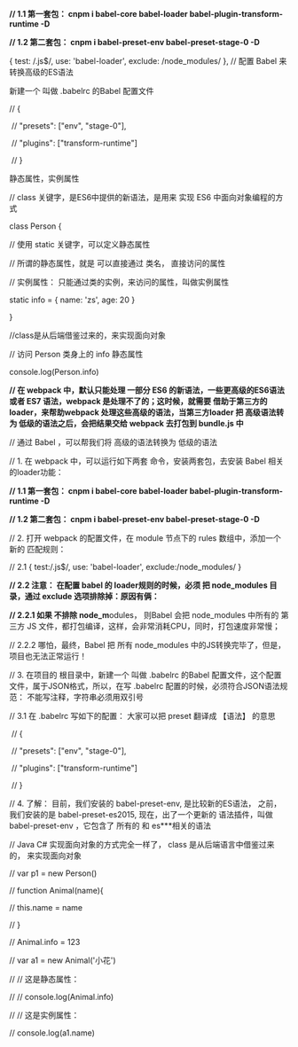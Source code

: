 

**// 1.1 第一套包： cnpm i babel-core babel-loader babel-plugin-transform-runtime -D**

**// 1.2 第二套包： cnpm i babel-preset-env babel-preset-stage-0 -D**

{ test: /\.js$/, use: 'babel-loader', exclude: /node_modules/ }, // 配置 Babel 来转换高级的ES语法

新建一个 叫做 .babelrc  的Babel 配置文件

   // {

​        //   "presets": ["env", "stage-0"],

​        //   "plugins": ["transform-runtime"]

​        // }





静态属性，实例属性





// class 关键字，是ES6中提供的新语法，是用来 实现 ES6 中面向对象编程的方式

class Person {

  // 使用 static 关键字，可以定义静态属性

  // 所谓的静态属性，就是 可以直接通过 类名， 直接访问的属性

  // 实例属性： 只能通过类的实例，来访问的属性，叫做实例属性

  static info = { name: 'zs', age: 20 }

}

//class是从后端借鉴过来的，来实现面向对象

// 访问 Person 类身上的  info 静态属性

console.log(Person.info)

**// 在 webpack 中，默认只能处理 一部分 ES6 的新语法，一些更高级的ES6语法或者 ES7 语法，webpack 是处理不了的；这时候，就需要 借助于第三方的 loader，来帮助webpack 处理这些高级的语法，当第三方loader 把 高级语法转为 低级的语法之后，会把结果交给 webpack 去打包到 bundle.js 中**

// 通过 Babel ，可以帮我们将 高级的语法转换为 低级的语法

// 1. 在 webpack 中，可以运行如下两套 命令，安装两套包，去安装 Babel 相关的loader功能：

**// 1.1 第一套包： cnpm i babel-core babel-loader babel-plugin-transform-runtime -D**

**// 1.2 第二套包： cnpm i babel-preset-env babel-preset-stage-0 -D**

// 2. 打开 webpack 的配置文件，在 module 节点下的 rules 数组中，添加一个 新的 匹配规则：

// 2.1 { test:/\.js$/, use: 'babel-loader', exclude:/node_modules/ }

**// 2.2 注意： 在配置 babel 的 loader规则的时候，必须 把 node_modules 目录，通过 exclude 选项排除掉：原因有俩：**

**// 2.2.1 如果 不排除 node_m**odules， 则Babel 会把 node_modules 中所有的 第三方 JS 文件，都打包编译，这样，会非常消耗CPU，同时，打包速度非常慢；

// 2.2.2 哪怕，最终，Babel 把 所有 node_modules 中的JS转换完毕了，但是，项目也无法正常运行！

// 3. 在项目的 根目录中，新建一个 叫做 .babelrc  的Babel 配置文件，这个配置文件，属于JSON格式，所以，在写 .babelrc 配置的时候，必须符合JSON语法规范： 不能写注释，字符串必须用双引号

// 3.1 在 .babelrc 写如下的配置：  大家可以把 preset 翻译成 【语法】 的意思

​        // {

​        //   "presets": ["env", "stage-0"],

​        //   "plugins": ["transform-runtime"]

​        // }

// 4. 了解： 目前，我们安装的 babel-preset-env, 是比较新的ES语法， 之前， 我们安装的是 babel-preset-es2015, 现在，出了一个更新的 语法插件，叫做 babel-preset-env ，它包含了 所有的 和 es***相关的语法

// Java  C#  实现面向对象的方式完全一样了，   class 是从后端语言中借鉴过来的， 来实现面向对象

// var p1 = new Person()

// function Animal(name){

//   this.name  = name

// }

// Animal.info = 123

// var a1 = new Animal('小花')

// // 这是静态属性：

// // console.log(Animal.info)

// // 这是实例属性：

// console.log(a1.name)